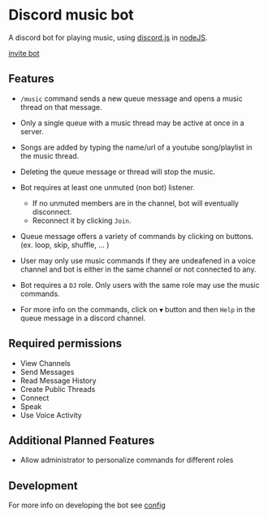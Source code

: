 # Discord music bot

A discord bot for playing music, using [discord.js](https://discord.js.org/#/) in [nodeJS](https://nodejs.org/en/about/).

[invite bot](https://discord.com/api/oauth2/authorize?client_id=806226473069314048&permissions=51576375296&scope=bot%20applications.commands)

## Features

- `/music` command sends a new queue message and opens a music thread on that message.

- Only a single queue with a music thread may be active at once in a server.

- Songs are added by typing the name/url of a youtube song/playlist in the music thread.

- Deleting the queue message or thread will stop the music.

- Bot requires at least one unmuted (non bot) listener.
    - If no unmuted members are in the channel, bot will eventually disconnect.
    - Reconnect it by clicking `Join`.

- Queue message offers a variety of commands by clicking on buttons. (ex. loop, skip, shuffle, ... )

- User may only use music commands if they are undeafened in a voice channel and bot is either
in the same channel or not connected to any.

- Bot requires a `DJ` role. Only users with the same role may use the
music commands.

- For more info on the commands, click on `▼` button and then `Help` in the queue message in a discord channel.

## Required permissions

- View Channels
- Send Messages
- Read Message History
- Create Public Threads
- Connect
- Speak
- Use Voice Activity

## Additional Planned Features

- Allow administrator to personalize commands for different roles

## Development

For more info on developing the bot see [config](docs/CONFIG.md)
